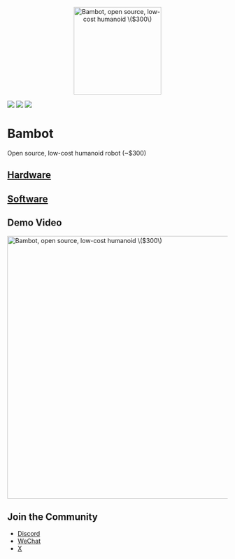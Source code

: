 <p align="center">
  <picture>
    <img alt="Bambot, open source, low-cost humanoid \($300\)" src="https://github.com/user-attachments/assets/4f8a76e4-33a7-4e55-b779-dc22edda8c1b" width="200" style="height:auto;" >    
  </picture>
</p>


[![](https://badgen.net/static/chat/on%20discord?icon=discord)](https://discord.gg/Fq2gvSMyRJ)  [![](https://badgen.net/static/chat/on%20wechat?color=green)](https://i.v2ex.co/1U6OSqswl.jpeg) [![](https://badgen.net/static/follow/on%20twitter?icon=twitter)](https://x.com/tim_qian)

# Bambot
Open source, low-cost humanoid robot (~$300)


## [Hardware](./hardware)

## [Software](./software)

## Demo Video

<img alt="Bambot, open source, low-cost humanoid \($300\)" src="https://github.com/user-attachments/assets/bc9536e2-1fa6-4cb5-99f3-15a794bf09cf" width="600" style="height:auto;" >


## Join the Community

- [Discord](https://discord.gg/Fq2gvSMyRJ)
- [WeChat](https://i.v2ex.co/1U6OSqswl.jpeg)
- [X](https://x.com/tim_qian)
